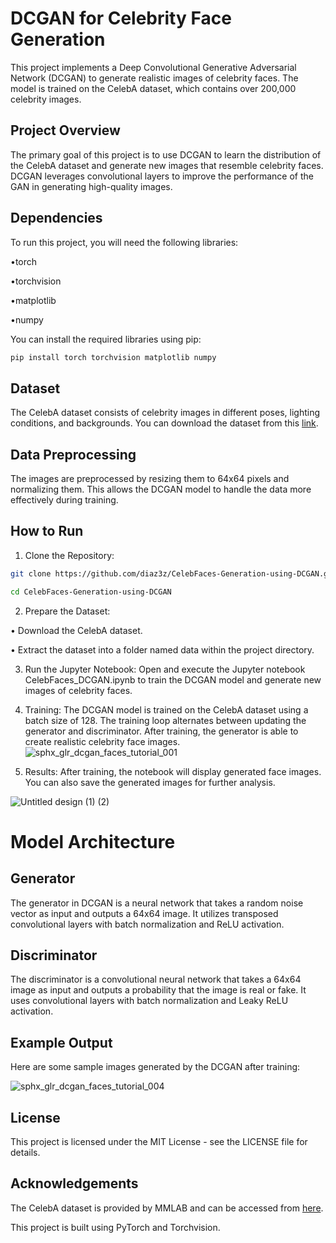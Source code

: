 # DCGAN for Celebrity Face Generation
This project implements a Deep Convolutional Generative Adversarial Network (DCGAN) to generate realistic images of celebrity faces. The model is trained on the CelebA dataset, which contains over 200,000 celebrity images.
## Project Overview
The primary goal of this project is to use DCGAN to learn the distribution of the CelebA dataset and generate new images that resemble celebrity faces. DCGAN leverages convolutional layers to improve the performance of the GAN in generating high-quality images.
## Dependencies
To run this project, you will need the following libraries:

•torch

•torchvision

•matplotlib

•numpy

You can install the required libraries using pip:

```bash
pip install torch torchvision matplotlib numpy

```
## Dataset
The CelebA dataset consists of celebrity images in different poses, lighting conditions, and backgrounds. You can download the dataset from this [link](https://mmlab.ie.cuhk.edu.hk/projects/CelebA.html).
## Data Preprocessing
The images are preprocessed by resizing them to 64x64 pixels and normalizing them. This allows the DCGAN model to handle the data more effectively during training.
## How to Run
1. Clone the Repository:
```bash
git clone https://github.com/diaz3z/CelebFaces-Generation-using-DCGAN.git

cd CelebFaces-Generation-using-DCGAN
```
2. Prepare the Dataset:

• Download the CelebA dataset.

• Extract the dataset into a folder named data within the project directory.

3. Run the Jupyter Notebook:
Open and execute the Jupyter notebook CelebFaces_DCGAN.ipynb to train the DCGAN model and generate new images of celebrity faces.
4. Training:
The DCGAN model is trained on the CelebA dataset using a batch size of 128. The training loop alternates between updating the generator and discriminator. After training, the generator is able to create realistic celebrity face images.
![sphx_glr_dcgan_faces_tutorial_001](https://github.com/user-attachments/assets/63e96af2-0668-450a-aec6-8181ee57d07f)


6. Results:
After training, the notebook will display generated face images. You can also save the generated images for further analysis.


![Untitled design (1) (2)](https://github.com/user-attachments/assets/f0a5465d-d5dc-4b67-8eb9-684054f825eb)



# Model Architecture

## Generator
The generator in DCGAN is a neural network that takes a random noise vector as input and outputs a 64x64 image. It utilizes transposed convolutional layers with batch normalization and ReLU activation.

## Discriminator
The discriminator is a convolutional neural network that takes a 64x64 image as input and outputs a probability that the image is real or fake. It uses convolutional layers with batch normalization and Leaky ReLU activation.

## Example Output
Here are some sample images generated by the DCGAN after training:

![sphx_glr_dcgan_faces_tutorial_004](https://github.com/user-attachments/assets/3b189270-b791-434a-ab46-c5ae2717907e)


## License
This project is licensed under the MIT License - see the LICENSE file for details.

## Acknowledgements
The CelebA dataset is provided by MMLAB and can be accessed from [here](https://mmlab.ie.cuhk.edu.hk/projects/CelebA.html).

This project is built using PyTorch and Torchvision.


